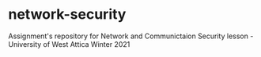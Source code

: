 # network-security
Assignment's repository for Network and Communictaion Security lesson - University of West Attica Winter 2021
